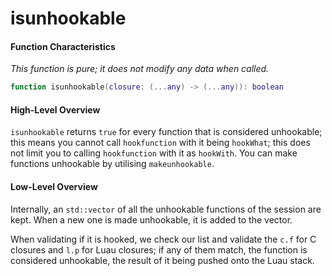 
# isunhookable

#### Function Characteristics

_This function is pure; it does not modify any data when called._

```lua
function isunhookable(closure: (...any) -> (...any)): boolean
```

#### High-Level Overview

`isunhookable` returns `true` for every function that is considered unhookable; this means you cannot call `hookfunction` with it being `hookWhat`⁣; this does not limit you to calling `hookfunction` with it as `hookWith`. You can make functions unhookable by utilising `makeunhookable`.

#### Low-Level Overview

Internally, an `std::vector` of all the unhookable functions of the session are kept. When a new one is made unhookable, it is added to the vector.

When validating if it is hooked, we check our list and validate the `c.f` for C closures and `l.p` for Luau closures; if any of them match, the function is considered unhookable, the result of it being pushed onto the Luau stack.
